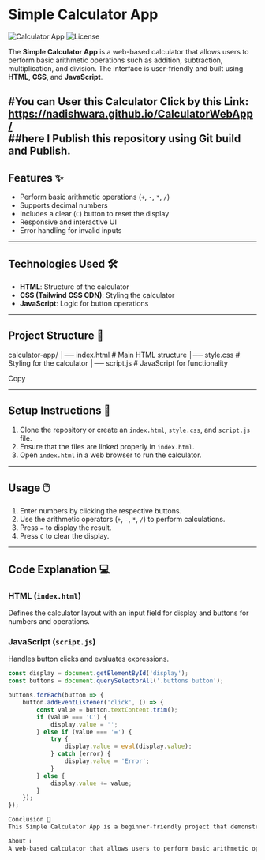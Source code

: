 # Simple Calculator App

![Calculator App](https://img.shields.io/badge/Status-Complete-brightgreen) 
![License](https://img.shields.io/badge/License-MIT-blue)

The **Simple Calculator App** is a web-based calculator that allows users to perform basic arithmetic operations such as addition, subtraction, multiplication, and division. The interface is user-friendly and built using **HTML**, **CSS**, and **JavaScript**.

#You can User this Calculator Click by this Link: https://nadishwara.github.io/CalculatorWebApp/ <br>
##here I Publish this repository using Git build and Publish.
---

## Features ✨

- Perform basic arithmetic operations (`+`, `-`, `*`, `/`)
- Supports decimal numbers
- Includes a clear (`C`) button to reset the display
- Responsive and interactive UI
- Error handling for invalid inputs

---

## Technologies Used 🛠️

- **HTML**: Structure of the calculator
- **CSS (Tailwind CSS CDN)**: Styling the calculator
- **JavaScript**: Logic for button operations

---

## Project Structure 📂
calculator-app/
│── index.html # Main HTML structure
│── style.css # Styling for the calculator
│── script.js # JavaScript for functionality

Copy

---

## Setup Instructions 🚀

1. Clone the repository or create an `index.html`, `style.css`, and `script.js` file.
2. Ensure that the files are linked properly in `index.html`.
3. Open `index.html` in a web browser to run the calculator.

---

## Usage 🖱️

1. Enter numbers by clicking the respective buttons.
2. Use the arithmetic operators (`+`, `-`, `*`, `/`) to perform calculations.
3. Press `=` to display the result.
4. Press `C` to clear the display.

---

## Code Explanation 💻

### HTML (`index.html`)
Defines the calculator layout with an input field for display and buttons for numbers and operations.

### JavaScript (`script.js`)
Handles button clicks and evaluates expressions.

```javascript
const display = document.getElementById('display');
const buttons = document.querySelectorAll('.buttons button');

buttons.forEach(button => {
    button.addEventListener('click', () => {
        const value = button.textContent.trim();
        if (value === 'C') {
            display.value = '';
        } else if (value === '=') {
            try {
                display.value = eval(display.value);
            } catch (error) {
                display.value = 'Error';
            }
        } else {
            display.value += value;
        }
    });
});

Conclusion 🎉
This Simple Calculator App is a beginner-friendly project that demonstrates how HTML, CSS, and JavaScript work together to create an interactive web application.

About ℹ️
A web-based calculator that allows users to perform basic arithmetic operations.
